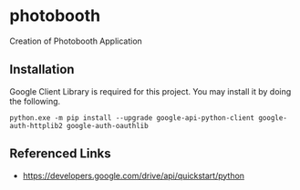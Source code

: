 # photobooth
Creation of Photobooth Application

## Installation
Google Client Library is required for this project. You may install it by doing the following.

`python.exe -m pip install --upgrade google-api-python-client google-auth-httplib2 google-auth-oauthlib`

## Referenced Links
- https://developers.google.com/drive/api/quickstart/python